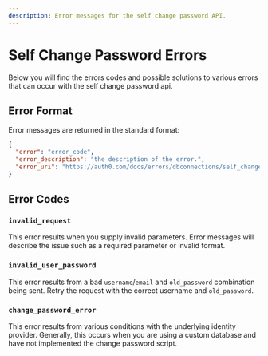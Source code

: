 ```yaml
---
description: Error messages for the self change password API.
---
```


# Self Change Password Errors
Below you will find the errors codes and possible solutions to various errors that can occur with the self change password api.

## Error Format
Error messages are returned in the standard format:

```json
{
  "error": "error_code",
  "error_description": "the description of the error.",
  "error_uri": "https://auth0.com/docs/errors/dbconnections/self_change_password"
}
```


## Error Codes


### `invalid_request`

This error results when you supply invalid parameters. Error messages will describe the issue such as a required parameter or invalid format.


### `invalid_user_password`

This error results from a bad `username`/`email` and `old_password` combination being sent. Retry the request with the correct username and `old_password`.


### `change_password_error`

This error results from various conditions with the underlying identity provider. Generally, this occurs when you are using a custom database and have not implemented the change password script.
